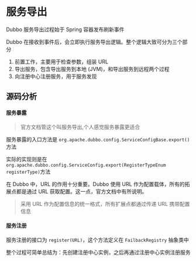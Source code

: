 # 服务导出

Dubbo 服务导出过程始于 Spring 容器发布刷新事件

Dubbo 在接收到事件后，会立即执行服务导出逻辑。整个逻辑大致可分为三个部分
1. 前置工作，主要用于检查参数，组装 URL
2. 导出服务，包含导出服务到本地 (JVM)，和导出服务到远程两个过程
3. 向注册中心注册服务，用于服务发现

## 源码分析

#### 服务暴露

> 官方文档管这个叫服务导出,个人感觉服务暴露更适合


服务暴露的入口方法是 `org.apache.dubbo.config.ServiceConfigBase.export()`方法

实际的实现则是在`org.apache.dubbo.config.ServiceConfig.export(RegisterTypeEnum registerType)`方法

在 Dubbo 中，URL 的作用十分重要。Dubbo 使用 URL 作为配置载体，所有的拓展点都是通过 URL 获取配置。这一点，官方文档中有所说明。

> 采用 URL 作为配置信息的统一格式，所有扩展点都通过传递 URL 携带配置信息

#### 服务注册

服务注册的接口为 `register(URL)`，这个方法定义在 `FailbackRegistry` 抽象类中

整个过程可简单总结为：先创建注册中心实例，之后再通过注册中心实例注册服务

